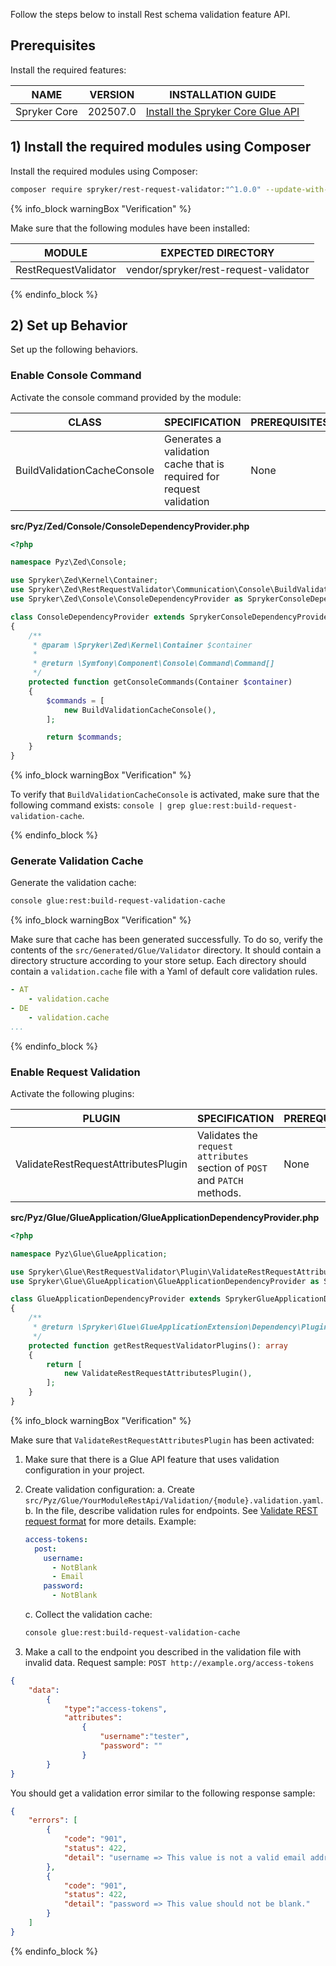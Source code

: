 

Follow the steps below to install Rest schema validation feature API.

## Prerequisites

Install the required features:

| NAME | VERSION | INSTALLATION GUIDE |
| --- | --- | --- |
| Spryker Core | 202507.0 | [Install the Spryker Core Glue API](/docs/pbc/all/miscellaneous/latest/install-and-upgrade/install-glue-api/install-the-spryker-core-glue-api.html) |


## 1)  Install the required modules using Composer

Install the required modules using Composer:

```bash
composer require spryker/rest-request-validator:"^1.0.0" --update-with-dependencies
```

{% info_block warningBox "Verification" %}

Make sure that the following modules have been installed:

| MODULE | EXPECTED DIRECTORY |
| --- | --- |
| RestRequestValidator | vendor/spryker/rest-request-validator |

{% endinfo_block %}


## 2) Set up Behavior

Set up the following behaviors.

### Enable Console Command

Activate the console command provided by the module:

| CLASS | SPECIFICATION | PREREQUISITES | NAMESPACE |
| --- | --- | --- | --- |
| BuildValidationCacheConsole | Generates a validation cache that is required for request validation | None | 	Spryker\Zed\RestRequestValidator\Communication\Console |


**src/Pyz/Zed/Console/ConsoleDependencyProvider.php**

```php
<?php

namespace Pyz\Zed\Console;

use Spryker\Zed\Kernel\Container;
use Spryker\Zed\RestRequestValidator\Communication\Console\BuildValidationCacheConsole;
use Spryker\Zed\Console\ConsoleDependencyProvider as SprykerConsoleDependencyProvider;

class ConsoleDependencyProvider extends SprykerConsoleDependencyProvider
{
    /**
     * @param \Spryker\Zed\Kernel\Container $container
     *
     * @return \Symfony\Component\Console\Command\Command[]
     */
    protected function getConsoleCommands(Container $container)
    {
        $commands = [
            new BuildValidationCacheConsole(),
        ];

        return $commands;
    }
}
```

{% info_block warningBox "Verification" %}

To verify that `BuildValidationCacheConsole` is activated, make sure that the following command exists: `console | grep glue:rest:build-request-validation-cache`.

{% endinfo_block %}


### Generate Validation Cache

Generate the validation cache:

```bash
console glue:rest:build-request-validation-cache
```


{% info_block warningBox "Verification" %}

Make sure that cache has been generated successfully. To do so, verify the contents of the `src/Generated/Glue/Validator` directory. It should contain a directory structure according to your store setup. Each directory should contain a `validation.cache` file with a Yaml of default core validation rules.

```yaml
- AT
    - validation.cache
- DE
    - validation.cache
...
```

{% endinfo_block %}

### Enable Request Validation

Activate the following plugins:

| PLUGIN | SPECIFICATION | PREREQUISITES | NAMESPACE |
| --- | --- | --- | --- |
| ValidateRestRequestAttributesPlugin | Validates the `request attributes` section of `POST` and `PATCH` methods. | None | Spryker\Glue\RestRequestValidator\Plugin |


**src/Pyz/Glue/GlueApplication/GlueApplicationDependencyProvider.php**

```php
<?php

namespace Pyz\Glue\GlueApplication;

use Spryker\Glue\RestRequestValidator\Plugin\ValidateRestRequestAttributesPlugin;
use Spryker\Glue\GlueApplication\GlueApplicationDependencyProvider as SprykerGlueApplicationDependencyProvider;

class GlueApplicationDependencyProvider extends SprykerGlueApplicationDependencyProvider
{
    /**
     * @return \Spryker\Glue\GlueApplicationExtension\Dependency\Plugin\RestRequestValidatorPluginInterface[]
     */
    protected function getRestRequestValidatorPlugins(): array
    {
        return [
            new ValidateRestRequestAttributesPlugin(),
        ];
    }
}
```

{% info_block warningBox "Verification" %}

Make sure that `ValidateRestRequestAttributesPlugin` has been activated:
1. Make sure that there is a Glue API feature that uses validation configuration in your project.
2. Create validation configuration:
    a. Create `src/Pyz/Glue/YourModuleRestApi/Validation/{module}.validation.yaml`.
    b. In the file, describe validation rules for endpoints. See [Validate REST request format](/docs/dg/dev/glue-api/latest/glue-api-tutorials/validate-rest-request-format.html) for more details. Example:

    ```yaml
    access-tokens:
      post:
        username:
          - NotBlank
          - Email
        password:
          - NotBlank
    ```

    c. Collect the validation cache:

    ```bash
    console glue:rest:build-request-validation-cache
    ```

3. Make a call to the endpoint you described in the validation file with invalid data. Request sample:
`POST http://example.org/access-tokens`

```json
{
    "data":
        {
            "type":"access-tokens",
            "attributes":
                {
                    "username":"tester",
                    "password": ""
                }
        }
}
```

You should get a validation error similar to the following response sample:

```json
{
    "errors": [
        {
            "code": "901",
            "status": 422,
            "detail": "username => This value is not a valid email address."
        },
        {
            "code": "901",
            "status": 422,
            "detail": "password => This value should not be blank."
        }
    ]
}
```

{% endinfo_block %}
